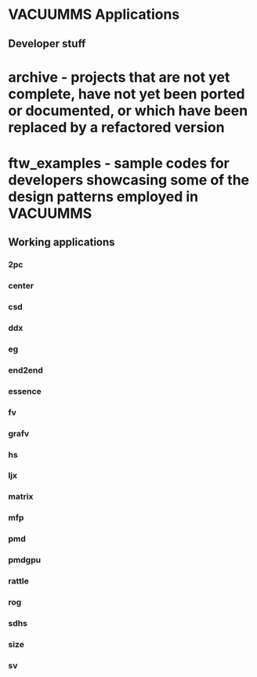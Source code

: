 # VACUUMMS Applications 


## Developer stuff

# **archive** - projects that are not yet complete, have not yet been ported or documented, or which have been replaced by a refactored version
# **ftw_examples** - sample codes for developers showcasing some of the design patterns employed in VACUUMMS

## Working applications

### **2pc**
### **center**
### **csd**
### **ddx**
### **eg**
### **end2end**
### **essence**
### **fv**
### **grafv**
### **hs**
### **ljx**
### **matrix**
### **mfp**
### **pmd**
### **pmdgpu**
### **rattle**
### **rog**
### **sdhs**
### **size**
### **sv**
